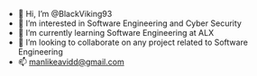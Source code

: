 - 👋 Hi, I’m @BlackViking93
- 👀 I’m interested in Software Engineering and Cyber Security 
- 🌱 I’m currently learning Software Engineering at ALX
- 💞️ I’m looking to collaborate on any project related to Software Engineering 
- 📫 manlikeavidd@gmail.com

<!---
BlackViking93/BlackViking93 is a ✨ special ✨ repository because its `README.md` (this file) appears on your GitHub profile.
You can click the Preview link to take a look at your changes.
--->
